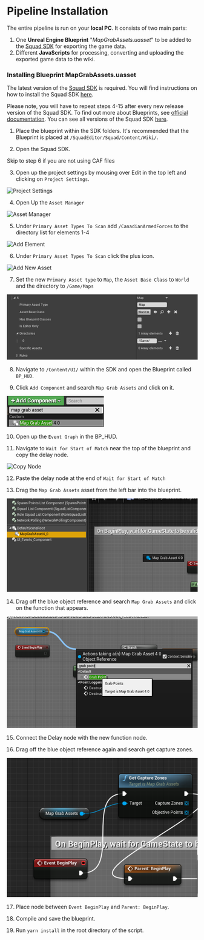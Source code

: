 # Pipeline Installation

The entire pipeline is run on your **local PC**. It consists of two main parts:

1. One **Unreal Engine Blueprint** "_MapGrabAssets.uasset_" to be added to the [Squad SDK](https://squad.gamepedia.com/Squad_SDK) for exporting the game data.
2. Different **JavaScripts** for processing, converting and uploading the exported game data to the wiki.

### Installing Blueprint MapGrabAssets.uasset

The latest version of the [Squad SDK](https://squad.gamepedia.com/Squad_SDK) is required. You will find instructions on how to install the Squad SDK [here](https://squad.gamepedia.com/Squad_SDK#Downloading_the_Epic_Games_Launcher).

Please note, you will have to repeat steps 4-15 after every new release version of the Squad SDK. To find out more about Blueprints, see [official documentation](https://docs.unrealengine.com/en-US/Engine/Blueprints/GettingStarted/index.html). You can see all versions of the Squad SDK [here](https://squad.gamepedia.com/Squad_SDK#Version_history).

1. Place the blueprint within the SDK folders. It's recommended that the Blueprint is placed at `/SquadEditor/Squad/Content/Wiki/`.

2. Open the Squad SDK.

Skip to step 6 if you are not using CAF files

3. Open up the project settings by mousing over Edit in the top left and clicking on `Project Settings`.

![Project Settings](/doc/images/sdk/sdk_project_settings.png)

4. Open Up the `Asset Manager`

![Asset Manager](/doc/images/sdk/sdk_asset_manager.png)

5. Under `Primary Asset Types To Scan` add `/CanadianArmedForces` to the directory list for elements 1-4

![Add Element](/doc/images/sdk/sdk_add_directory.png)

6. Under `Primary Asset Types To Scan` click the plus icon.

![Add New Asset](/doc/images/sdk/sdk_add_primary_asset.png)

7. Set the new `Primary Asset type` to `Map`, the `Asset Base Class` to `World` and the directory to `/Game/Maps`

![Asset Configure](/doc/images/sdk/sdk_new_primary_asset.png)

8. Navigate to `/Content/UI/` within the SDK and open the Blueprint called `BP_HUD`.

9. Click `Add Component` and search `Map Grab Assets` and click on it.

![Add Component](/doc/images/sdk/sdk_add_component.png)

10. Open up the `Event Graph` in the BP_HUD.

11. Navigate to `Wait for Start of Match` near the top of the blueprint and copy the delay node.

![Copy Node](/doc/images/sdk/sdk_copy_delay.png)

12. Paste the delay node at the end of `Wait for Start of Match`

13. Drag the `Map Grab Assets` asset from the left bar into the blueprint.

![Drag Actor](/doc/images/sdk/sdk_drag_actor.png)

14. Drag off the blue object reference and search `Map Grab Assets` and click on the function that appears.

![Create new Function](/doc/images/sdk/sdk_create_new_function.png)

15. Connect the Delay node with the new function node.

16. Drag off the blue object reference again and search get capture zones.

![Get Capture Zones](/doc/images/sdk/sdk_get_capture.png)

17. Place node between `Event BeginPlay` and `Parent: BeginPlay`.

18. Compile and save the blueprint.

19. Run `yarn install` in the root directory of the script.
